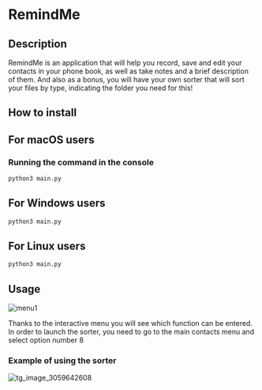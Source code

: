 # RemindMe

## Description
RemindMe is an application that will help you record, save and edit your contacts in your phone book, as well as take notes and a brief description of them. And also as a bonus, you will have your own sorter that will sort your files by type, indicating the folder you need for this!

##  How to install


##  For macOS users

### Running the command in the console
```bash
python3 main.py
```
##  For Windows users
```bash
python3 main.py
```
##  For Linux users
```bash
python3 main.py
```
## Usage

![menu1](https://github.com/AidenGourman/RemindMe/assets/118489118/699d254b-c5b9-4b8e-bedb-d650324e6969)

Thanks to the interactive menu you will see which function can be entered.
In order to launch the sorter, you need to go to the main contacts menu and select option number 8

### Example of using the sorter

![tg_image_3059642608](https://github.com/AidenGourman/RemindMe/assets/118489118/a4323396-c9cf-4cf0-8353-0826a890defd)
